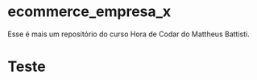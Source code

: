 # ecommerce_empresa_x
Esse é mais um repositório do curso Hora de Codar do Mattheus Battisti.

# Teste
